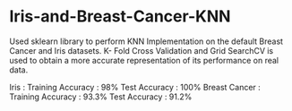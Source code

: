 # Iris-and-Breast-Cancer-KNN
Used sklearn library to perform KNN Implementation on the default Breast Cancer and Iris datasets. 
K- Fold Cross Validation and Grid SearchCV is used to obtain a more accurate representation of
its performance on real data. 

Iris : Training Accuracy : 98%
       Test Accuracy : 100%
Breast Cancer : Training Accuracy : 93.3%
                Test Accuracy : 91.2%
